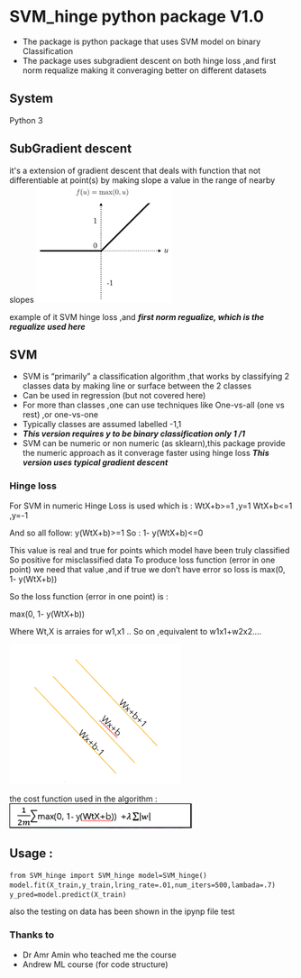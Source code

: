 # SVM_hinge python package V1.0
- The package is python package that uses SVM model on binary Classification  
- The package uses subgradient descent on both hinge loss ,and first norm requalize making it converaging better on different datasets 

## System 
Python 3


## SubGradient descent
it's a extension of gradient descent that deals with function that not differentiable at point(s) by making slope a value in the range of nearby slopes
![example](images/subgradient.png)

example of it SVM hinge loss ,and ***first norm regualize, which is the regualize used here***

## SVM
 - SVM is “primarily”  a classification algorithm ,that works by classifying 2 classes data by making line or surface between the 2  classes
 - Can be used in regression (but not covered here)
 - For more than classes ,one can use techniques like One-vs-all (one vs rest) ,or one-vs-one
- Typically classes are assumed labelled -1,1 
- ***This version requires y to be binary classification only 1 /1***
- SVM can be numeric or non numeric (as sklearn),this package provide the numeric approach as it converage faster using hinge loss
***This version uses typical gradient descent***

### Hinge loss
For SVM in numeric Hinge Loss is used which is :
WtX+b>=1 ,y=1
WtX+b<=1 ,y=-1

And so all follow: y(WtX+b)>=1
So : 1- y(WtX+b)<=0

This value is real and true for points which model have been truly classified 
So positive for misclassified data
To produce loss function (error in one point) we need that value ,and if true we don’t have error  so loss is max(0, 1- y(WtX+b))

So the loss function (error in one point) is :

max(0, 1- y(WtX+b))

Where Wt,X is arraies for w1,x1 .. So on ,equivalent to w1x1+w2x2….

![lines for SVM](images/lines.png)


the cost function used in the algorithm :
![cost for SVM](images/cost.png)


## Usage :

`
from SVM_hinge import SVM_hinge
model=SVM_hinge()
model.fit(X_train,y_train,lring_rate=.01,num_iters=500,lambada=.7)
y_pred=model.predict(X_train)
`

also the testing on data has been shown in the ipynp file test


### Thanks to 
- Dr Amr Amin who teached me the course
- Andrew ML course (for code structure)